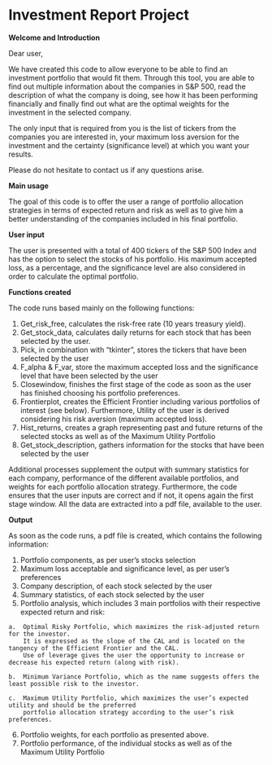 # **Investment Report Project** #


**Welcome and Introduction**

Dear user, 

We have created this code to allow everyone to be able to find an investment portfolio that would fit them. Through this tool, you are able to find out multiple information about the companies in S&P 500, read the description of what the company is doing, see how it has been performing financially and finally find out what are the optimal weights for the investment in the selected company. 

The only input that is required from you is the list of tickers from the companies you are interested in, your maximum loss aversion for the investment and the certainty (significance level) at which you want your results. 

Please do not hesitate to contact us if any questions arise.


**Main usage**

The goal of this code is to offer the user a range of portfolio allocation strategies in terms of expected return and risk as well as to give him a better understanding of the companies included in his final portfolio. 
 

**User input**

The user is presented with a total of 400 tickers of the S&P 500 Index and has the option to select the stocks of his portfolio. His maximum accepted loss, as a percentage, and the significance level are also considered in order to calculate the optimal portfolio. 


**Functions created**

The code runs based mainly on the following functions: 
1.	 Get_risk_free, calculates the risk-free rate (10 years treasury yield).
2.	 Get_stock_data, calculates daily returns for each stock that has been selected by the user.
3.	 Pick, in combination with “tkinter”, stores the tickers that have been selected by the user
4.	 F_alpha & F_var, store the maximum accepted loss and the significance level that have been selected by the user
5.	 Closewindow, finishes the first stage of the code as soon as the user has finished choosing his portfolio preferences.
6.	 Frontierplot, creates the Efficient Frontier including various portfolios of interest (see below). Furthermore, Utility of the user is derived considering his risk aversion (maximum accepted loss).
7.	 Hist_returns, creates a graph representing past and future returns of the selected stocks as well as of the Maximum Utility Portfolio
8.	 Get_stock_description, gathers information for the stocks that have been selected by the user

Additional processes supplement the output with summary statistics for each company, performance of the different available portfolios, and weights for each portfolio allocation strategy. Furthermore, the code ensures that the user inputs are correct and if not, it opens again the first stage window. All the data are extracted into a pdf file, available to the user.


**Output**

As soon as the code runs, a pdf file is created, which contains the following information:

1.	 Portfolio components, as per user’s stocks selection
2.	 Maximum loss acceptable and significance level, as per user’s preferences
3.	 Company description, of each stock selected by the user
4.	 Summary statistics, of each stock selected by the user
5.	 Portfolio analysis, which includes 3 main portfolios with their respective expected return and risk:
	
	a.	Optimal Risky Portfolio, which maximizes the risk-adjusted return for the investor. 
		It is expressed as the slope of the CAL and is located on the tangency of the Efficient Frontier and the CAL. 
		Use of leverage gives the user the opportunity to increase or decrease his expected return (along with risk).
	
	b.	Minimum Variance Portfolio, which as the name suggests offers the least possible risk to the investor.
	
	c.	Maximum Utility Portfolio, which maximizes the user’s expected utility and should be the preferred 
		portfolio allocation strategy according to the user’s risk preferences.
	
6.	 Portfolio weights, for each portfolio as presented above.
7.	 Portfolio performance, of the individual stocks as well as of the Maximum Utility Portfolio

